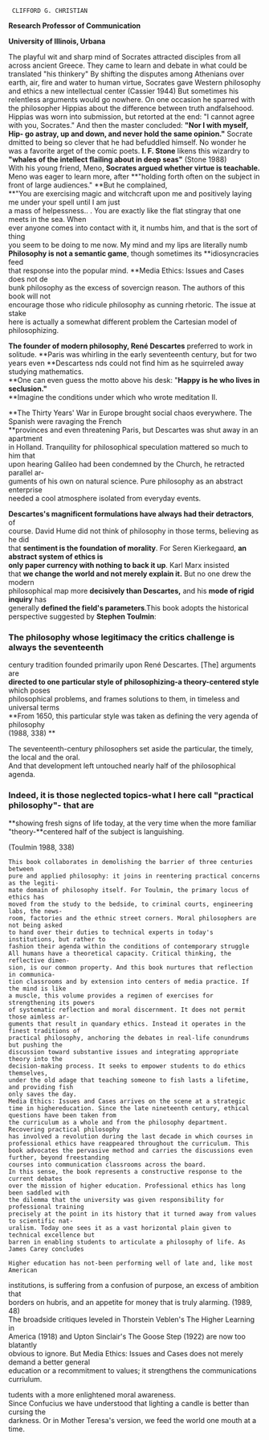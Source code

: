 ```
 CLIFFORD G. CHRISTIAN
```

**Research Professor of Communication**

**University of Illinois, Urbana**

The playful wit and sharp mind of Socrates attracted disciples from all across ancient Greece. They came to learn and debate in what could be translated "his thinkery" By shifting the disputes among Athenians over earth, air, fire and water to human virtue, Socrates gave Western philosophy and ethics a new intellectual center \(Cassier 1944\) But sometimes his relentless arguments would go nowhere. On one occasion he sparred with the philosopher Hippias about the difference between truth andfalsehood. Hippias was worn into submission, but retorted at the end: "I cannot agree with you, Socrates." And then the master concluded: **"Nor I with myself, Hip- go astray, up and down, and never hold the same opinion."** Socrate dmitted to being so clever that he had befuddled himself. No wonder he was a favorite arget of the comic poets. **I. F. Stone** likens this wizardry to  
**"whales of the intellect flailing about in deep seas"** \(Stone 1988\)  
With his young friend, Meno, **Socrates argued whether virtue is teachable.**  
Meno was eager to learn more, after **"holding forth often on the subject in front of large audiences." **But he complained,  
**"You are exercising magic and witchcraft upon me and positively laying me under your spell until I am just  
a mass of helpessness.. . You are exactly like the flat stingray that one meets in the sea. When  
ever anyone comes into contact with it, it numbs him, and that is the sort of thing  
you seem to be doing to me now. My mind and my lips are literally numb    
**Philosophy is not a semantic game**, though sometimes its **idiosyncracies feed  
that response into the popular mind. \*\*Media Ethics: Issues and Cases does not de  
bunk philosophy as the excess of sovercign reason. The authors of this book will not  
encourage those who ridicule philosophy as cunning rhetoric. The issue at stake  
here is actually a somewhat different problem the Cartesian model of philosophizing.

**The founder of modern philosophy, René Descartes**  preferred to work in solitude. **Paris was whirling in the early seventeenth century, but for two years even **Descartess nds could not find him as he squirreled away studying mathematics.  
**One can even guess the motto above his desk: "**Happy is he who lives in seclusion."**    
**Imagine the conditions under which who wrote meditation II.

**The Thirty Years' War in Europe brought social chaos everywhere. The Spanish were ravaging the French    
**provinces and even threatening Paris, but Descartes was shut away in an apartment  
in Holland. Tranquility for philosophical speculation mattered so much to him that  
upon hearing Galileo had been condemned by the Church, he retracted parallel ar-  
guments of his own on natural science. Pure philosophy as an abstract enterprise  
needed a cool atmosphere isolated from everyday events.

**Descartes's magnificent formulations have always had their detractors**, of  
course. David Hume did not think of philosophy in those terms, believing as he did  
that **sentiment is the foundation of morality**. For Seren Kierkegaard, **an abstract system of ethics is  
only paper currency with nothing to back it up**. Karl Marx insisted  
that **we change the world and not merely explain it.** But no one drew the modern  
philosophical map more **decisively than Descartes,** and his **mode of rigid inquiry** has  
generally **defined the field's parameters**.This book adopts the historical perspective suggested by **Stephen Toulmin**:

### The philosophy whose legitimacy the critics challenge is always the seventeenth

century tradition founded primarily upon René Descartes. \[The\] arguments are  
**directed to one particular style of philosophizing-a theory-centered style** which poses  
philosophical problems, and frames solutions to them, in timeless and universal terms  
**From 1650, this particular style was taken as defining the very agenda of philosophy  
\(1988, 338\) **

The seventeenth-century philosophers set aside the particular, the timely, the local and the oral.  
And that development left untouched nearly half of the philosophical agenda.

### Indeed, it is those neglected topics-what I here call "practical philosophy"- that are

**showing fresh signs of life today, at the very time when the more familiar "theory-**centered half of the subject is languishing.

\(Toulmin 1988, 338\)

```
This book collaborates in demolishing the barrier of three centuries between
pure and applied philosophy: it joins in reentering practical concerns as the legiti-
mate domain of philosophy itself. For Toulmin, the primary locus of ethics has
moved from the study to the bedside, to criminal courts, engineering labs, the news-
room, factories and the ethnic street corners. Moral philosophers are not being asked
to hand over their duties to technical experts in today's institutions, but rather to
fashion their agenda within the conditions of contemporary struggle
All humans have a theoretical capacity. Critical thinking, the reflective dimen-
sion, is our common property. And this book nurtures that reflection in communica-
tion classrooms and by extension into centers of media practice. If the mind is like
a muscle, this volume provides a regimen of exercises for strengthening its powers
of systematic reflection and moral discernment. It does not permit those aimless ar-
guments that result in quandary ethics. Instead it operates in the finest traditions of
practical philosophy, anchoring the debates in real-life conundrums but pushing the
discussion toward substantive issues and integrating appropriate theory into the
decision-making process. It seeks to empower students to do ethics themselves,
under the old adage that teaching someone to fish lasts a lifetime, and providing fish
only saves the day.
Media Ethics: Issues and Cases arrives on the scene at a strategic time in highereducation. Since the late nineteenth century, ethical questions have been taken from
the curriculum as a whole and from the philosophy department. Recovering practical philosophy 
has involved a revolution during the last decade in which courses in professional ethics have reappeared throughout the curriculum. This book advocates the pervasive method and carries the discussions even further, beyond freestanding
courses into communication classrooms across the board.
In this sense, the book represents a constructive response to the current debates
over the mission of higher education. Professional ethics has long been saddled with
the dilemma that the university was given responsibility for professional training
precisely at the point in its history that it turned away from values to scientific nat-
uralism. Today one sees it as a vast horizontal plain given to technical excellence but
barren in enabling students to articulate a philosophy of life. As James Carey concludes
```

```
Higher education has not-been performing well of late and, like most American
```

institutions, is suffering from a confusion of purpose, an excess of ambition that  
borders on hubris, and an appetite for money that is truly alarming. \(1989, 48\)  
The broadside critiques leveled in Thorstein Veblen's The Higher Learning in  
America \(1918\) and Upton Sinclair's The Goose Step \(1922\) are now too blatantly  
obvious to ignore. But Media Ethics: Issues and Cases does not merely demand a better general  
education or a recommitment to values; it strengthens the communications curriulum.

tudents with a more enlightened moral awareness.  
Since Confucius we have understood that lighting a candle is better than cursing the  
darkness. Or in Mother Teresa's version, we feed the world one mouth at a time.

